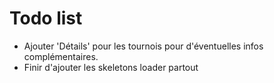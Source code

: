 # Todo list

* Ajouter 'Détails' pour les tournois pour d'éventuelles infos complémentaires.
* Finir d'ajouter les skeletons loader partout